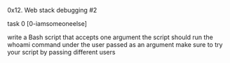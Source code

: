 0x12. Web stack debugging #2


task 0 [0-iamsomeoneelse]

write a Bash script that accepts one argument
the script should run the whoami command under the user passed as an argument
make sure to try your script by passing different users


